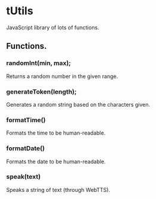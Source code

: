 # tUtils

JavaScript library of lots of functions.

## Functions.

### randomInt(min, max);

Returns a random number in the given range.

### generateToken(length);

Generates a random string based on the characters given.

### formatTime()

Formats the time to be human-readable.

### formatDate()

Formats the date to be human-readable.

### speak(text)

Speaks a string of text (through WebTTS).
